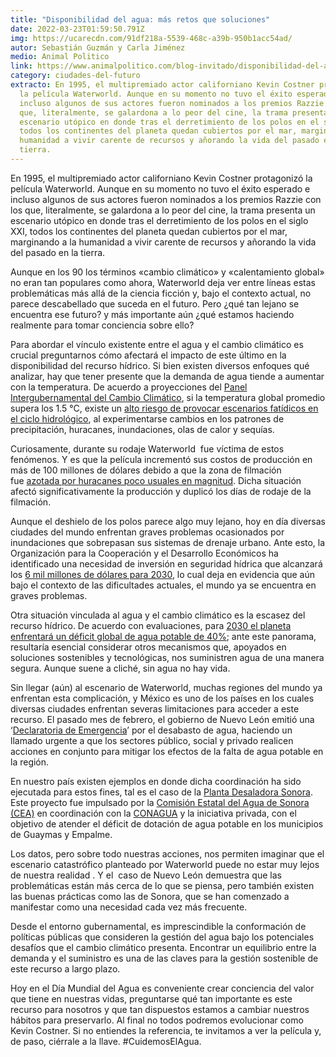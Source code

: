 ```yaml
---
title: "Disponibilidad del agua: más retos que soluciones"
date: 2022-03-23T01:59:50.791Z
img: https://ucarecdn.com/91df218a-5539-468c-a39b-950b1acc54ad/
autor: Sebastián Guzmán y Carla Jiménez
medio: Animal Politico
link: https://www.animalpolitico.com/blog-invitado/disponibilidad-del-agua-mas-retos-que-soluciones/
category: ciudades-del-futuro
extracto: En 1995, el multipremiado actor californiano Kevin Costner protagonizó
  la película Waterworld. Aunque en su momento no tuvo el éxito esperado e
  incluso algunos de sus actores fueron nominados a los premios Razzie con los
  que, literalmente, se galardona a lo peor del cine, la trama presenta un
  escenario utópico en donde tras el derretimiento de los polos en el siglo XXI,
  todos los continentes del planeta quedan cubiertos por el mar, marginando a la
  humanidad a vivir carente de recursos y añorando la vida del pasado en la
  tierra.
---
```

En 1995, el multipremiado actor californiano Kevin Costner protagonizó la película Waterworld. Aunque en su momento no tuvo el éxito esperado e incluso algunos de sus actores fueron nominados a los premios Razzie con los que, literalmente, se galardona a lo peor del cine, la trama presenta un escenario utópico en donde tras el derretimiento de los polos en el siglo XXI, todos los continentes del planeta quedan cubiertos por el mar, marginando a la humanidad a vivir carente de recursos y añorando la vida del pasado en la tierra.

Aunque en los 90 los términos «cambio climático» y «calentamiento global» no eran tan populares como ahora, Waterworld deja ver entre líneas estas problemáticas más allá de la ciencia ficción y, bajo el contexto actual, no parece descabellado que suceda en el futuro. Pero ¿qué tan lejano se encuentra ese futuro? y más importante aún ¿qué estamos haciendo realmente para tomar conciencia sobre ello?

Para abordar el vínculo existente entre el agua y el cambio climático es crucial preguntarnos cómo afectará el impacto de este último en la disponibilidad del recurso hídrico. Si bien existen diversos enfoques qué analizar, hay que tener presente que la demanda de agua tiende a aumentar con la temperatura. De acuerdo a proyecciones del [Panel Intergubernamental del Cambio Climático](https://www.ipcc.ch/languages-2/spanish/), si la temperatura global promedio supera los 1.5 °C, existe un [alto riesgo de provocar escenarios fatídicos en el ciclo hidrológico](https://unesdoc.unesco.org/ark:/48223/pf0000373611.locale=es), al experimentarse cambios en los patrones de precipitación, huracanes, inundaciones, olas de calor y sequías.

Curiosamente, durante su rodaje Waterworld  fue víctima de estos fenómenos. Y es que la película incrementó sus costos de producción en más de 100 millones de dólares debido a que la zona de filmación fue [azotada por huracanes poco usuales en magnitud](https://hmong.es/wiki/List_of_Hawaii_hurricanes). Dicha situación afectó significativamente la producción y duplicó los días de rodaje de la filmación.

Aunque el deshielo de los polos parece algo muy lejano, hoy en día diversas ciudades del mundo enfrentan graves problemas ocasionados por inundaciones que sobrepasan sus sistemas de drenaje urbano. Ante esto, la Organización para la Cooperación y el Desarrollo Económicos ha identificado una necesidad de inversión en seguridad hídrica que alcanzará los [6 mil millones de dólares para 2030](https://unesdoc.unesco.org/ark:/48223/pf0000373611.locale=es), lo cual deja en evidencia que aún bajo el contexto de las dificultades actuales, el mundo ya se encuentra en graves problemas.

Otra situación vinculada al agua y el cambio climático es la escasez del recurso hídrico. De acuerdo con evaluaciones, para [2030 el planeta enfrentará un déficit global de agua potable de 40](https://digitallibrary.un.org/record/3905489?ln=es#record-files-collapse-header)[%](https://digitallibrary.un.org/record/3905489?ln=es#record-files-collapse-header); ante este panorama, resultaría esencial considerar otros mecanismos que, apoyados en soluciones sostenibles y tecnológicas, nos suministren agua de una manera segura. Aunque suene a cliché, sin agua no hay vida.

Sin llegar (aún) al escenario de Waterworld, muchas regiones del mundo ya enfrentan esta complicación, y México es uno de los países en los cuales diversas ciudades enfrentan severas limitaciones para acceder a este recurso. El pasado mes de febrero, el gobierno de Nuevo León emitió una ‘[Declaratoria](https://www.nl.gob.mx/boletines-comunicados-y-avisos/emite-gobierno-de-nl-declaratoria-de-emergencia-por-sequia)[ de ](https://www.nl.gob.mx/boletines-comunicados-y-avisos/emite-gobierno-de-nl-declaratoria-de-emergencia-por-sequia)[Emergencia](https://www.nl.gob.mx/boletines-comunicados-y-avisos/emite-gobierno-de-nl-declaratoria-de-emergencia-por-sequia)’ por el desabasto de agua, haciendo un llamado urgente a que los sectores público, social y privado realicen acciones en conjunto para mitigar los efectos de la falta de agua potable en la región.

En nuestro país existen ejemplos en donde dicha coordinación ha sido ejecutada para estos fines, tal es el caso de la [Planta Desaladora Sonora](https://www.ethos.org.mx/ciudades-sostenibles-sistemas-de-agua-potable-y-saneamiento/). Este proyecto fue impulsado por la [Comisión Estatal del Agua de Sonora (CEA)](http://www.ceasonora.gob.mx/) en coordinación con la [CONAGUA](https://www.gob.mx/conagua) y la iniciativa privada, con el objetivo de atender el déficit de dotación de agua potable en los municipios de Guaymas y Empalme.

Los datos, pero sobre todo nuestras acciones, nos permiten imaginar que el escenario catastrófico planteado por Waterworld puede no estar muy lejos de nuestra realidad . Y el  caso de Nuevo León demuestra que las problemáticas están más cerca de lo que se piensa, pero también existen  las buenas prácticas como las de Sonora, que se han comenzado a manifestar como una necesidad cada vez más frecuente.

Desde el entorno gubernamental, es imprescindible la conformación de políticas públicas que consideren la gestión del agua bajo los potenciales desafíos que el cambio climático presenta. Encontrar un equilibrio entre la demanda y el suministro es una de las claves para la gestión sostenible de este recurso a largo plazo.

Hoy en el Día Mundial del Agua es conveniente crear conciencia del valor que tiene en nuestras vidas, preguntarse qué tan importante es este recurso para nosotros y que tan dispuestos estamos a cambiar nuestros hábitos para preservarlo. Al final no todos podremos evolucionar como Kevin Costner. Si no entiendes la referencia, te invitamos a ver la película y, de paso, ciérrale a la llave. #CuidemosElAgua.